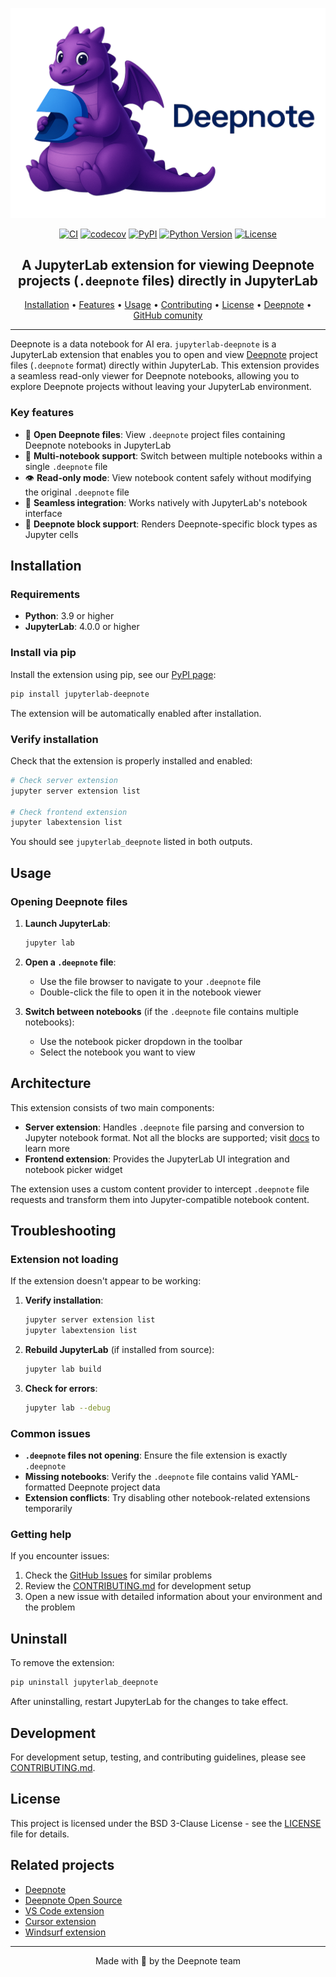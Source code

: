 ![Deepnote dragon](deepnote-dragon.png)
<!---This is a placeholder for the Deepnote + jupyterlab logo-->

<div align="center">

[![CI](https://github.com/deepnote/jupyterlab-deepnote/actions/workflows/ci.yml/badge.svg?branch=main)](https://github.com/deepnote/jupyterlab-deepnote/actions/workflows/ci.yml)
[![codecov](https://codecov.io/gh/deepnote/jupyterlab-deepnote/graph/badge.svg?token=OV32VZNOJ2)](https://codecov.io/gh/deepnote/jupyterlab-deepnote)
[![PyPI](https://img.shields.io/pypi/v/jupyterlab-deepnote.svg)](https://pypi.org/project/jupyterlab-deepnote/)
[![Python Version](https://img.shields.io/pypi/pyversions/jupyterlab-deepnote.svg)](https://pypi.org/project/jupyterlab-deepnote/)
[![License](https://img.shields.io/badge/License-BSD_3--Clause-blue.svg)](https://opensource.org/licenses/BSD-3-Clause)

## A JupyterLab extension for viewing Deepnote projects (`.deepnote` files) directly in JupyterLab

[Installation](#installation) • [Features](#features) • [Usage](#usage) • [Contributing](#contributing) • [License](#license) • [Deepnote](https://deepnote.com) • [GitHub comunity](https://github.com/deepnote/deepnote)

</div>

---
Deepnote is a data notebook for AI era. `jupyterlab-deepnote` is a JupyterLab extension that enables you to open and view [Deepnote](https://deepnote.com) project files (`.deepnote` format) directly within JupyterLab. This extension provides a seamless read-only viewer for Deepnote notebooks, allowing you to explore Deepnote projects without leaving your JupyterLab environment.

### Key features

- 📂 **Open Deepnote files**: View `.deepnote` project files containing Deepnote notebooks in JupyterLab
- 📓 **Multi-notebook support**: Switch between multiple notebooks within a single `.deepnote` file
- 👁️ **Read-only mode**: View notebook content safely without modifying the original `.deepnote` file
- 🔄 **Seamless integration**: Works natively with JupyterLab's notebook interface
- 🎨 **Deepnote block support**: Renders Deepnote-specific block types as Jupyter cells

## Installation

### Requirements

- **Python**: 3.9 or higher
- **JupyterLab**: 4.0.0 or higher

### Install via pip

Install the extension using pip, see our [PyPI page](https://pypi.org/project/jupyterlab-deepnote/):

```bash
pip install jupyterlab-deepnote
```

The extension will be automatically enabled after installation.

### Verify installation

Check that the extension is properly installed and enabled:

```bash
# Check server extension
jupyter server extension list

# Check frontend extension
jupyter labextension list
```

You should see `jupyterlab_deepnote` listed in both outputs.

## Usage

### Opening Deepnote files

1. **Launch JupyterLab**:
   ```bash
   jupyter lab
   ```

2. **Open a `.deepnote` file**:
   - Use the file browser to navigate to your `.deepnote` file
   - Double-click the file to open it in the notebook viewer

3. **Switch between notebooks** (if the `.deepnote` file contains multiple notebooks):
   - Use the notebook picker dropdown in the toolbar
   - Select the notebook you want to view

## Architecture

This extension consists of two main components:

- **Server extension**: Handles `.deepnote` file parsing and conversion to Jupyter notebook format. Not all the blocks are supported; visit [docs](https://deepnote.com/docs/deepnote-blocks) to learn more
- **Frontend extension**: Provides the JupyterLab UI integration and notebook picker widget

The extension uses a custom content provider to intercept `.deepnote` file requests and transform them into Jupyter-compatible notebook content.

## Troubleshooting

### Extension not loading

If the extension doesn't appear to be working:

1. **Verify installation**:
   ```bash
   jupyter server extension list
   jupyter labextension list
   ```

2. **Rebuild JupyterLab** (if installed from source):
   ```bash
   jupyter lab build
   ```

3. **Check for errors**:
   ```bash
   jupyter lab --debug
   ```

### Common issues

- **`.deepnote` files not opening**: Ensure the file extension is exactly `.deepnote`
- **Missing notebooks**: Verify the `.deepnote` file contains valid YAML-formatted Deepnote project data
- **Extension conflicts**: Try disabling other notebook-related extensions temporarily

### Getting help

If you encounter issues:
1. Check the [GitHub Issues](https://github.com/deepnote/jupyterlab-deepnote/issues) for similar problems
2. Review the [CONTRIBUTING.md](CONTRIBUTING.md) for development setup
3. Open a new issue with detailed information about your environment and the problem

## Uninstall

To remove the extension:

```bash
pip uninstall jupyterlab_deepnote
```

After uninstalling, restart JupyterLab for the changes to take effect.

## Development

For development setup, testing, and contributing guidelines, please see [CONTRIBUTING.md](CONTRIBUTING.md).

## License

This project is licensed under the BSD 3-Clause License - see the [LICENSE](LICENSE) file for details.

## Related projects

- [Deepnote](https://deepnote.com)
- [Deepnote Open Source](https://github.com/deepnote/deepnote)
- [VS Code extension](https://marketplace.visualstudio.com/items?itemName=Deepnote.vscode-deepnote)
- [Cursor extension](https://open-vsx.org/extension/Deepnote/vscode-deepnote)
- [Windsurf extension](https://open-vsx.org/extension/Deepnote/vscode-deepnote)

---

<div align="center">

Made with 💙 by the Deepnote team

</div>
